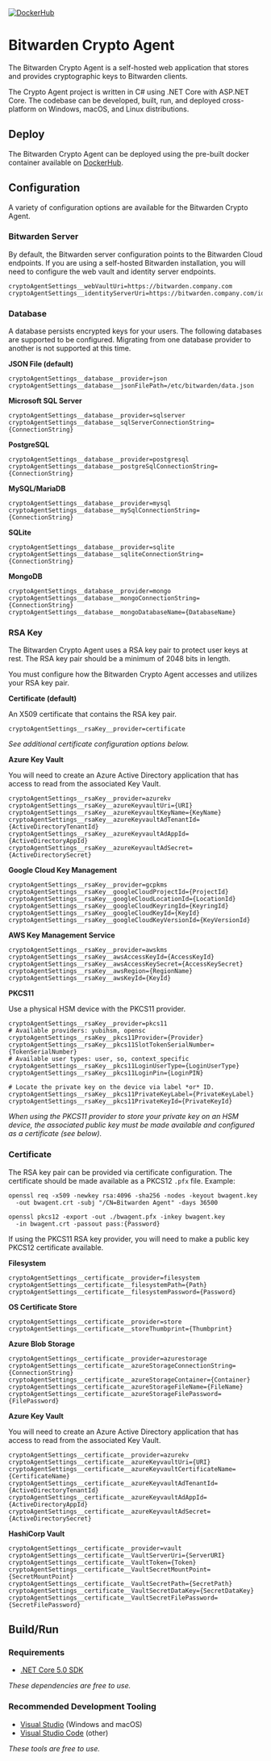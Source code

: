 <a href="https://hub.docker.com/r/bitwarden/crypto-agent" target="_blank">
  <img src="https://img.shields.io/docker/pulls/bitwarden/crypto-agent.svg" alt="DockerHub" />
</a>

# Bitwarden Crypto Agent

The Bitwarden Crypto Agent is a self-hosted web application that stores and provides cryptographic keys to Bitwarden
clients.

The Crypto Agent project is written in C# using .NET Core with ASP.NET Core. The codebase can be developed, built, run,
and deployed cross-platform on Windows, macOS, and Linux distributions.

## Deploy

The Bitwarden Crypto Agent can be deployed using the pre-built docker container available on
[DockerHub](https://hub.docker.com/r/bitwarden/crypto-agent).

## Configuration

A variety of configuration options are available for the Bitwarden Crypto Agent.

### Bitwarden Server

By default, the Bitwarden server configuration points to the Bitwarden Cloud endpoints. If you are using a
self-hosted Bitwarden installation, you will need to configure the web vault and identity server endpoints.

```
cryptoAgentSettings__webVaultUri=https://bitwarden.company.com
cryptoAgentSettings__identityServerUri=https://bitwarden.company.com/identity/
```

### Database

A database persists encrypted keys for your users. The following databases are supported to be configured. Migrating
from one database provider to another is not supported at this time.

**JSON File (default)**

```
cryptoAgentSettings__database__provider=json
cryptoAgentSettings__database__jsonFilePath=/etc/bitwarden/data.json
```

**Microsoft SQL Server**

```
cryptoAgentSettings__database__provider=sqlserver
cryptoAgentSettings__database__sqlServerConnectionString={ConnectionString}
```

**PostgreSQL**

```
cryptoAgentSettings__database__provider=postgresql
cryptoAgentSettings__database__postgreSqlConnectionString={ConnectionString}
```

**MySQL/MariaDB**

```
cryptoAgentSettings__database__provider=mysql
cryptoAgentSettings__database__mySqlConnectionString={ConnectionString}
```

**SQLite**

```
cryptoAgentSettings__database__provider=sqlite
cryptoAgentSettings__database__sqliteConnectionString={ConnectionString}
```

**MongoDB**

```
cryptoAgentSettings__database__provider=mongo
cryptoAgentSettings__database__mongoConnectionString={ConnectionString}
cryptoAgentSettings__database__mongoDatabaseName={DatabaseName}
```

### RSA Key

The Bitwarden Crypto Agent uses a RSA key pair to protect user keys at rest. The RSA key pair should be a minimum of
2048 bits in length.

You must configure how the Bitwarden Crypto Agent accesses and utilizes your RSA key pair.

**Certificate (default)**

An X509 certificate that contains the RSA key pair.

```
cryptoAgentSettings__rsaKey__provider=certificate
```

*See additional certificate configuration options below.*

**Azure Key Vault**

You will need to create an Azure Active Directory application that has access to read from the associated Key Vault.

```
cryptoAgentSettings__rsaKey__provider=azurekv
cryptoAgentSettings__rsaKey__azureKeyvaultUri={URI}
cryptoAgentSettings__rsaKey__azureKeyvaultKeyName={KeyName}
cryptoAgentSettings__rsaKey__azureKeyvaultAdTenantId={ActiveDirectoryTenantId}
cryptoAgentSettings__rsaKey__azureKeyvaultAdAppId={ActiveDirectoryAppId}
cryptoAgentSettings__rsaKey__azureKeyvaultAdSecret={ActiveDirectorySecret}
```

**Google Cloud Key Management**

```
cryptoAgentSettings__rsaKey__provider=gcpkms
cryptoAgentSettings__rsaKey__googleCloudProjectId={ProjectId}
cryptoAgentSettings__rsaKey__googleCloudLocationId={LocationId}
cryptoAgentSettings__rsaKey__googleCloudKeyringId={KeyringId}
cryptoAgentSettings__rsaKey__googleCloudKeyId={KeyId}
cryptoAgentSettings__rsaKey__googleCloudKeyVersionId={KeyVersionId}
```

**AWS Key Management Service**

```
cryptoAgentSettings__rsaKey__provider=awskms
cryptoAgentSettings__rsaKey__awsAccessKeyId={AccessKeyId}
cryptoAgentSettings__rsaKey__awsAccessKeySecret={AccessKeySecret}
cryptoAgentSettings__rsaKey__awsRegion={RegionName}
cryptoAgentSettings__rsaKey__awsKeyId={KeyId}
```

**PKCS11**

Use a physical HSM device with the PKCS11 provider.

```
cryptoAgentSettings__rsaKey__provider=pkcs11
# Available providers: yubihsm, opensc
cryptoAgentSettings__rsaKey__pkcs11Provider={Provider}
cryptoAgentSettings__rsaKey__pkcs11SlotTokenSerialNumber={TokenSerialNumber}
# Available user types: user, so, context_specific
cryptoAgentSettings__rsaKey__pkcs11LoginUserType={LoginUserType}
cryptoAgentSettings__rsaKey__pkcs11LoginPin={LoginPIN}

# Locate the private key on the device via label *or* ID.
cryptoAgentSettings__rsaKey__pkcs11PrivateKeyLabel={PrivateKeyLabel}
cryptoAgentSettings__rsaKey__pkcs11PrivateKeyId={PrivateKeyId}
```

*When using the PKCS11 provider to store your private key on an HSM device, the associated public key must be made
available and configured as a certificate (see below).*

### Certificate

The RSA key pair can be provided via certificate configuration. The certificate should be made available as a PKCS12
`.pfx` file. Example:

```
openssl req -x509 -newkey rsa:4096 -sha256 -nodes -keyout bwagent.key
  -out bwagent.crt -subj "/CN=Bitwarden Agent" -days 36500

openssl pkcs12 -export -out ./bwagent.pfx -inkey bwagent.key
  -in bwagent.crt -passout pass:{Password}
```

If using the PKCS11 RSA key provider, you will need to make a public key PKCS12 certificate available.

**Filesystem**

```
cryptoAgentSettings__certificate__provider=filesystem
cryptoAgentSettings__certificate__filesystemPath={Path}
cryptoAgentSettings__certificate__filesystemPassword={Password}
```

**OS Certificate Store**

```
cryptoAgentSettings__certificate__provider=store
cryptoAgentSettings__certificate__storeThumbprint={Thumbprint}
```

**Azure Blob Storage**

```
cryptoAgentSettings__certificate__provider=azurestorage
cryptoAgentSettings__certificate__azureStorageConnectionString={ConnectionString}
cryptoAgentSettings__certificate__azureStorageContainer={Container}
cryptoAgentSettings__certificate__azureStorageFileName={FileName}
cryptoAgentSettings__certificate__azureStorageFilePassword={FilePassword}
```

**Azure Key Vault**

You will need to create an Azure Active Directory application that has access to read from the associated Key Vault.

```
cryptoAgentSettings__certificate__provider=azurekv
cryptoAgentSettings__certificate__azureKeyvaultUri={URI}
cryptoAgentSettings__certificate__azureKeyvaultCertificateName={CertificateName}
cryptoAgentSettings__certificate__azureKeyvaultAdTenantId={ActiveDirectoryTenantId}
cryptoAgentSettings__certificate__azureKeyvaultAdAppId={ActiveDirectoryAppId}
cryptoAgentSettings__certificate__azureKeyvaultAdSecret={ActiveDirectorySecret}
```

**HashiCorp Vault**

```
cryptoAgentSettings__certificate__provider=vault
cryptoAgentSettings__certificate__VaultServerUri={ServerURI}
cryptoAgentSettings__certificate__VaultToken={Token}
cryptoAgentSettings__certificate__VaultSecretMountPoint={SecretMountPoint}
cryptoAgentSettings__certificate__VaultSecretPath={SecretPath}
cryptoAgentSettings__certificate__VaultSecretDataKey={SecretDataKey}
cryptoAgentSettings__certificate__VaultSecretFilePassword={SecretFilePassword}
```

## Build/Run

### Requirements

- [.NET Core 5.0 SDK](https://www.microsoft.com/net/download/core)

*These dependencies are free to use.*

### Recommended Development Tooling

- [Visual Studio](https://www.visualstudio.com/vs/) (Windows and macOS)
- [Visual Studio Code](https://code.visualstudio.com/) (other)

*These tools are free to use.*
